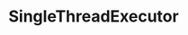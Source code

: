 <!-- TODO: Add content for this topic -->

# SingleThreadExecutor

<!-- Content will be added later -->
